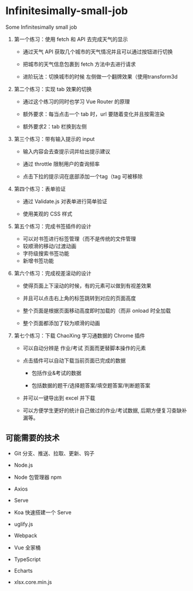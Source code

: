 # Infinitesimally-small-job

Some Infinitesimally small job


1. 第一个练习：使用 fetch 和 API 去完成天气的显示

   + 通过天气 API 获取几个城市的天气情况并且可以通过按钮进行切换

   + 把城市的天气信息包裹到 fetch 方法中去进行请求
   
   + 进阶玩法：切换城市的时候 左侧做一个翻牌效果（使用transform3d

2. 第二个练习：实现 tab 效果的切换

   + 通过这个练习的同时也学习 Vue Router 的原理

   + 额外要求：每当点击一个 tab 时，url 要随着变化并且按需渲染

   + 额外要求2：tab 栏换到左侧

3. 第三个练习：带有输入提示的 input

   + 输入内容会去查提示词并给出提示建议

   + 通过 throttle 限制用户的查询频率

   + 点击下拉的提示词在底部添加一个tag（tag 可被移除

4. 第四个练习：表单验证

   + 通过 Validate.js 对表单进行简单验证

   + 使用美观的 CSS 样式

5. 第五个练习：完成书签插件的设计

   + 可以对书签进行标签管理（而不是传统的文件管理
   + 较顺滑的移动/过渡动画
   + 字符级搜索书签功能
   + 新增书签功能

6. 第六个练习：完成视差滚动的设计

   + 使得页面上下滚动的时候，有的元素可以做到有视差效果

   + 并且可以点击右上角的标签跳转到对应的页面高度

   + 整个页面是根据页面移动高度即时加载的（而非 onload 时全加载

   + 整个页面都添加了较为顺滑的动画

7. 第七个练习：下载 ChaoXing 学习通数据的 Chrome 插件

   + 可以自动分辨是 作业/考试 页面而更替脚本操作的元素

   + 点击插件可以自动下载当前页面已完成的数据

      + 包括作业&考试的数据

      + 包括数据的题干/选择题答案/填空题答案/判断题答案

   + 并可以一键导出到 excel 并下载

   + 可以方便学生更好的统计自己做过的作业/考试数据, 后期方便复习查缺补漏等。

## 可能需要的技术

+ Git 分支、推送、拉取、更新、钩子

+ Node.js

+ Node 包管理器 npm

+ Axios

+ Serve

+ Koa 快速搭建一个 Serve

+ uglify.js

+ Webpack

+ Vue 全家桶

+ TypeScript

+ Echarts

+ xlsx.core.min.js